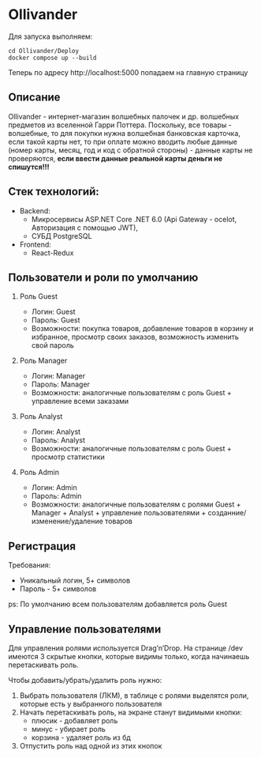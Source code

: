 # Ollivander

Для запуска выполняем:
```
cd Ollivander/Deploy
docker compose up --build
```

Теперь по адресу http://localhost:5000 попадаем на главную страницу

## Описание
Ollivander - интернет-магазин волшебных палочек и др. волшебных предметов из вселенной Гарри Поттера. Поскольку, все товары - волшебные, то для покупки нужна волшебная банковская карточка, если такой карты нет, то при оплате можно вводить любые данные (номер карты, месяц, год и код с обратной стороны) - данные карты не проверяются, **если ввести данные реальной карты деньги не спишутся!!!**

## Стек технологий:
- Backend:
    - Микросервисы ASP.NET Core .NET 6.0 (Api Gateway - ocelot, Авторизация с помощью JWT),
    - СУБД PostgreSQL
- Frontend:
    - React-Redux

## Пользователи и роли по умолчанию

1. Роль Guest
    - Логин: Guest 
    - Пароль: Guest 
    - Возможности: покупка товаров, добавление товаров в корзину и избранное, просмотр своих заказов, возможность изменить свой пароль

2. Роль Manager
    - Логин: Manager
    - Пароль: Manager
    - Возможности: аналогичные пользователям с роль Guest + управление всеми заказами

3. Роль Analyst
    - Логин: Analyst
    - Пароль: Analyst
    - Возможности: аналогичные пользователям с роль Guest + просмотр статистики

4. Роль Admin
    - Логин: Admin 
    - Пароль: Admin 
    - Возможности: аналогичные пользователям с ролями Guest + Manager + Analyst + управление пользователями + созданние/изменение/удаление товаров
  
## Регистрация
Требования:
- Уникальный логин, 5+ символов
- Пароль - 5+ символов

ps: По умолчанию всем пользователям добавляется роль Guest
  
## Управление пользователями
Для управления ролями используется Drag’n’Drop. На странице /dev имеются 3 скрытые кнопки, которые видимы только, когда начинаешь перетаскивать роль.

Чтобы добавить/убрать/удалить роль нужно:
1. Выбрать пользователя (ЛКМ), в таблице с ролями выделятся роли, которые есть у выбранного пользователя
2. Начать перетаскивать роль, на экране станут видимыми кнопки: 
    - плюсик - добавляет роль
    - минус - убирает роль
    - корзина - удаляет роль из бд
3. Отпустить роль над одной из этих кнопок
  
